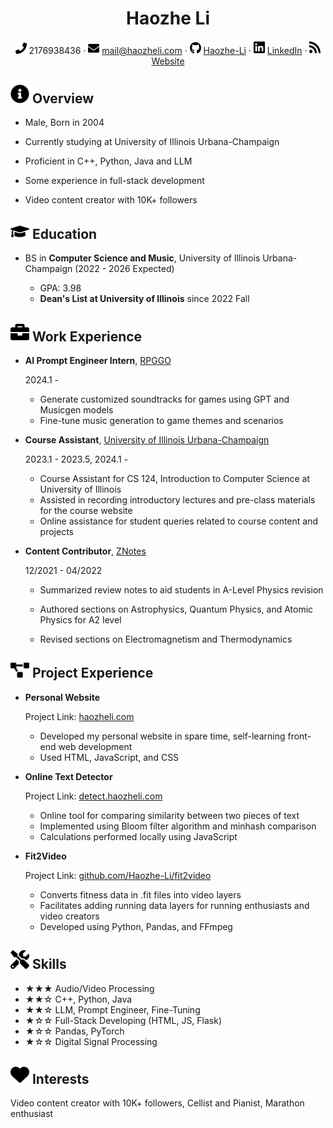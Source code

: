 <center>
     <h1>Haozhe Li</h1>
     <div>
         <span>
             <img src="assets/phone-solid.svg" width="18px">
             2176938436
         </span>
         ·
         <span>
             <img src="assets/envelope-solid.svg" width="18px">
             <a href="mailto:mail@haozheli.cmo">mail@haozheli.com</a>
         </span>
         ·
         <span>
             <img src="assets/github-brands.svg" width="18px">
             <a href="https://github.com/Haozhe-Li">Haozhe-Li</a>
         </span>
         ·
         <span>
             <img src="assets/linkedin.svg" width="18px">
             <a href="https://www.linkedin.com/in/haozheli/">LinkedIn</a>
         </span>
         ·
         <span>
             <img src="assets/rss-solid.svg" width="18px">
             <a href="https://haozhe.li">Website</a>
         </span>
     </div>
 </center>


 ## <img src="assets/info-circle-solid.svg" width="30px"> Overview

 - Male, Born in 2004

 - Currently studying at University of Illinois Urbana-Champaign

 - Proficient in C++, Python, Java and LLM

 - Some experience in full-stack development

 - Video content creator with 10K+ followers

   

## <img src="assets/graduation-cap-solid.svg" width="30px"> Education

- BS in **Computer Science and Music**, University of Illinois Urbana-Champaign (2022 - 2026 Expected)

  - GPA: 3.98
  - **Dean's List at University of Illinois** since 2022 Fall

  

## <img src="assets/briefcase-solid.svg" width="30px"> Work Experience

- **AI Prompt Engineer Intern**, [RPGGO](https://rpggo.ai)

  2024.1 -

  - Generate customized soundtracks for games using GPT and Musicgen models
  - Fine-tune music generation to game themes and scenarios

- **Course Assistant**, [University of Illinois Urbana-Champaign](https://illinois.edu)

   2023.1 - 2023.5, 2024.1 -
   
   - Course Assistant for CS 124, Introduction to Computer Science at University of Illinois
   - Assisted in recording introductory lectures and pre-class materials for the course website
   - Online assistance for student queries related to course content and projects

- **Content Contributor**, [ZNotes](https://znotes.org)

  12/2021 - 04/2022

  - Summarized review notes to aid students in A-Level Physics revision

  - Authored sections on Astrophysics, Quantum Physics, and Atomic Physics for A2 level
  - Revised sections on Electromagnetism and Thermodynamics
    

## <img src="assets/project-diagram-solid.svg" width="30px"> Project Experience

- **Personal Website**

  Project Link: [haozheli.com](https://haozhe.li)

  - Developed my personal website in spare time, self-learning front-end web development
  - Used HTML, JavaScript, and CSS

- **Online Text Detector**

  Project Link: [detect.haozheli.com](http://detect.haozheli.com)

  - Online tool for comparing similarity between two pieces of text
  - Implemented using Bloom filter algorithm and minhash comparison
  - Calculations performed locally using JavaScript

- **Fit2Video**

  Project Link: [github.com/Haozhe-Li/fit2video](http://github.com/Haozhe-Li/fit2video)
  
  - Converts fitness data in .fit files into video layers
  - Facilitates adding running data layers for running enthusiasts and video creators
  - Developed using Python, Pandas, and FFmpeg
  
    

## <img src="assets/tools-solid.svg" width="30px"> Skills

- ★★★ Audio/Video Processing
- ★★☆ C++, Python, Java
- ★★☆ LLM, Prompt Engineer, Fine-Tuning
- ★☆☆ Full-Stack Developing (HTML, JS, Flask)
- ★☆☆ Pandas, PyTorch
- ★☆☆ Digital Signal Processing



##  <img src="assets/heart-solid.svg" width="30px"> Interests

Video content creator with 10K+ followers, Cellist and Pianist, Marathon enthusiast
